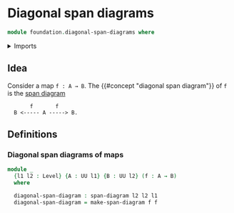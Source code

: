 # Diagonal span diagrams

```agda
module foundation.diagonal-span-diagrams where
```

<details><summary>Imports</summary>

```agda
open import foundation.span-diagrams
open import foundation.universe-levels
```

</details>

## Idea

Consider a map `f : A → B`. The {{#concept "diagonal span diagram"}} of `f` is the [span diagram](foundation.span-diagrams.md)

```text
       f       f
  B <----- A -----> B.
```

## Definitions

### Diagonal span diagrams of maps

```agda
module _
  {l1 l2 : Level} {A : UU l1} {B : UU l2} (f : A → B)
  where

  diagonal-span-diagram : span-diagram l2 l2 l1
  diagonal-span-diagram = make-span-diagram f f
```
